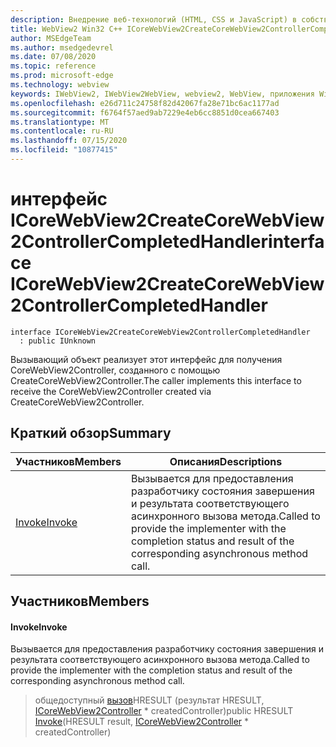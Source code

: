 ```yaml
---
description: Внедрение веб-технологий (HTML, CSS и JavaScript) в собственные приложения с помощью элемента управления Microsoft Edge WebView2
title: WebView2 Win32 C++ ICoreWebView2CreateCoreWebView2ControllerCompletedHandler
author: MSEdgeTeam
ms.author: msedgedevrel
ms.date: 07/08/2020
ms.topic: reference
ms.prod: microsoft-edge
ms.technology: webview
keywords: IWebView2, IWebView2WebView, webview2, WebView, приложения Win32, Win32, EDGE, ICoreWebView2, ICoreWebView2Controller, управление браузером, EDGE HTML, ICoreWebView2CreateCoreWebView2ControllerCompletedHandler
ms.openlocfilehash: e26d711c24758f82d42067fa28e71bc6ac1177ad
ms.sourcegitcommit: f6764f57aed9ab7229e4eb6cc8851d0cea667403
ms.translationtype: MT
ms.contentlocale: ru-RU
ms.lasthandoff: 07/15/2020
ms.locfileid: "10877415"
---
```

# <span data-ttu-id="7898c-104">интерфейс ICoreWebView2CreateCoreWebView2ControllerCompletedHandler</span><span class="sxs-lookup"><span data-stu-id="7898c-104">interface ICoreWebView2CreateCoreWebView2ControllerCompletedHandler</span></span> 

```
interface ICoreWebView2CreateCoreWebView2ControllerCompletedHandler
  : public IUnknown
```

<span data-ttu-id="7898c-105">Вызывающий объект реализует этот интерфейс для получения CoreWebView2Controller, созданного с помощью CreateCoreWebView2Controller.</span><span class="sxs-lookup"><span data-stu-id="7898c-105">The caller implements this interface to receive the CoreWebView2Controller created via CreateCoreWebView2Controller.</span></span>

## <span data-ttu-id="7898c-106">Краткий обзор</span><span class="sxs-lookup"><span data-stu-id="7898c-106">Summary</span></span>

 <span data-ttu-id="7898c-107">Участников</span><span class="sxs-lookup"><span data-stu-id="7898c-107">Members</span></span>                        | <span data-ttu-id="7898c-108">Описания</span><span class="sxs-lookup"><span data-stu-id="7898c-108">Descriptions</span></span>
--------------------------------|---------------------------------------------
[<span data-ttu-id="7898c-109">Invoke</span><span class="sxs-lookup"><span data-stu-id="7898c-109">Invoke</span></span>](#invoke) | <span data-ttu-id="7898c-110">Вызывается для предоставления разработчику состояния завершения и результата соответствующего асинхронного вызова метода.</span><span class="sxs-lookup"><span data-stu-id="7898c-110">Called to provide the implementer with the completion status and result of the corresponding asynchronous method call.</span></span>

## <span data-ttu-id="7898c-111">Участников</span><span class="sxs-lookup"><span data-stu-id="7898c-111">Members</span></span>

#### <span data-ttu-id="7898c-112">Invoke</span><span class="sxs-lookup"><span data-stu-id="7898c-112">Invoke</span></span> 

<span data-ttu-id="7898c-113">Вызывается для предоставления разработчику состояния завершения и результата соответствующего асинхронного вызова метода.</span><span class="sxs-lookup"><span data-stu-id="7898c-113">Called to provide the implementer with the completion status and result of the corresponding asynchronous method call.</span></span>

> <span data-ttu-id="7898c-114">общедоступный [вызов](#invoke)HRESULT (результат HRESULT, [ICoreWebView2Controller](icorewebview2controller.md) \* createdController)</span><span class="sxs-lookup"><span data-stu-id="7898c-114">public HRESULT [Invoke](#invoke)(HRESULT result, [ICoreWebView2Controller](icorewebview2controller.md) \* createdController)</span></span>

